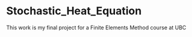 # Stochastic_Heat_Equation
This work is my final project for a Finite Elements Method course at UBC
